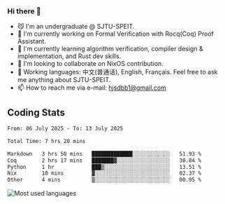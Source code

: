 ### Hi there 👋

<!--
**definfo/definfo** is a ✨ _special_ ✨ repository because its `README.md` (this file) appears on your GitHub profile.

Here are some ideas to get you started:

- 🔭 I’m currently working on ...
- 🌱 I’m currently learning ...
- 👯 I’m looking to collaborate on ...
- 🤔 I’m looking for help with ...
- 💬 Ask me about ...
- 📫 How to reach me: ...
- 😄 Pronouns: ...
- ⚡ Fun fact: ...
-->

- 😼 I'm an undergraduate @ SJTU-SPEIT.
- 🔭 I'm currently working on Formal Verification with Rocq(Coq) Proof Assistant.
- 🌱 I'm currently learning algorithm verification, compiler design & implementation, and Rust dev skills.
- 👯 I'm looking to collaborate on NixOS contribution.
- 💬 Working languages: 中文(普通话), English, Français. Feel free to ask me anything about SJTU-SPEIT.
- 📫 How to reach me via e-mail: hjsdbb1@gmail.com

## Coding Stats

<!--START_SECTION:waka-->

```txt
From: 06 July 2025 - To: 13 July 2025

Total Time: 7 hrs 20 mins

Markdown   3 hrs 50 mins   █████████████░░░░░░░░░░░░   51.93 %
Coq        2 hrs 17 mins   ███████▓░░░░░░░░░░░░░░░░░   30.84 %
Python     1 hr            ███▒░░░░░░░░░░░░░░░░░░░░░   13.51 %
Nix        10 mins         ▓░░░░░░░░░░░░░░░░░░░░░░░░   02.37 %
Other      4 mins          ▒░░░░░░░░░░░░░░░░░░░░░░░░   00.95 %
```

<!--END_SECTION:waka-->

![Most used languages](https://github-readme-stats.vercel.app/api/top-langs/?username=definfo&layout=donut&theme=dracula&exclude_repo=xv6-labs-2023)
